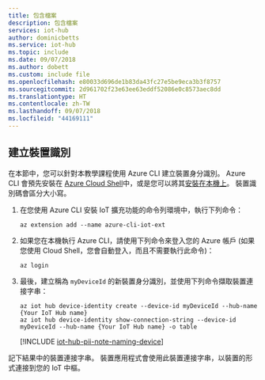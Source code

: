 ```yaml
---
title: 包含檔案
description: 包含檔案
services: iot-hub
author: dominicbetts
ms.service: iot-hub
ms.topic: include
ms.date: 09/07/2018
ms.author: dobett
ms.custom: include file
ms.openlocfilehash: e80033d696de1b83da43fc27e5be9eca3b3f8757
ms.sourcegitcommit: 2d961702f23e63ee63eddf52086e0c8573aec8dd
ms.translationtype: HT
ms.contentlocale: zh-TW
ms.lasthandoff: 09/07/2018
ms.locfileid: "44169111"
---
```

## <a name="create-a-device-identity"></a>建立裝置識別

在本節中，您可以針對本教學課程使用 Azure CLI 建立裝置身分識別。 Azure CLI 會預先安裝在 [Azure Cloud Shell](https://docs.microsoft.com/zure/cloud-shell/overview)中，或是您可以將其[安裝在本機上](https://docs.microsoft.com/cli/azure/install-azure-cli?view=azure-cli-latest)。 裝置識別碼會區分大小寫。

1. 在您使用 Azure CLI 安裝 IoT 擴充功能的命令列環境中，執行下列命令：

    ```cmd/sh
    az extension add --name azure-cli-iot-ext
    ```

1. 如果您在本機執行 Azure CLI，請使用下列命令來登入您的 Azure 帳戶 (如果您使用 Cloud Shell，您會自動登入，而且不需要執行此命令)：

    ```cmd/sh
    az login
    ```

1. 最後，建立稱為 `myDeviceId` 的新裝置身分識別，並使用下列命令擷取裝置連接字串：

    ```cmd/sh
    az iot hub device-identity create --device-id myDeviceId --hub-name {Your IoT Hub name}
    az iot hub device-identity show-connection-string --device-id myDeviceId --hub-name {Your IoT Hub name} -o table
    ```

   [!INCLUDE [iot-hub-pii-note-naming-device](iot-hub-pii-note-naming-device.md)]

記下結果中的裝置連接字串。 裝置應用程式會使用此裝置連接字串，以裝置的形式連接到您的 IoT 中樞。

<!-- images and links -->
